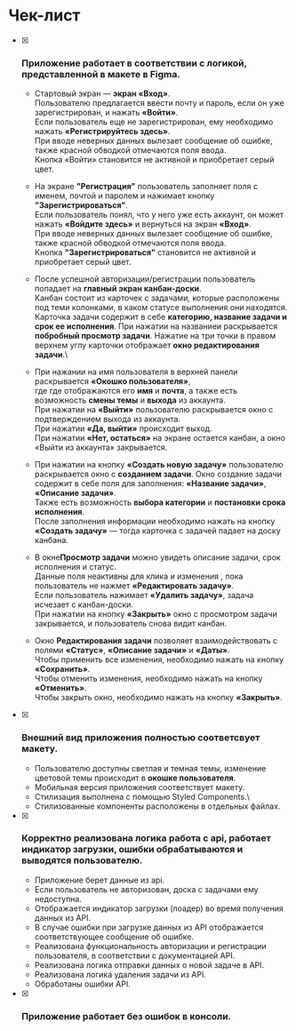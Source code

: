 # Чек-лист

- [x] ### Приложение работает в соответствии с логикой, представленной в макете в Figma.

  - Стартовый экран — **экран «Вход»**.\
    Пользователю предлагается ввести почту и пароль, если он уже зарегистрирован, и нажать **«Войти»**.\
    Если пользователь еще не зарегистрирован, ему необходимо нажать **«Регистрируйтесь здесь»**.\
    При вводе неверных данных вылезает сообщение об ошибке, также красной обводкой отмечаются поля ввода.\
    Кнопка «Войти» становится не активной и приобретает серый цвет.

  - На экране **"Регистрация"** пользователь заполняет поля с именем, почтой и паролем и нажимает кнопку **"Зарегистрироваться"**.\
    Если пользователь понял, что у него уже есть аккаунт, он может нажать **«Войдите здесь»** и вернуться на экран **«Вход»**.\
    При вводе неверных данных вылезает сообщение об ошибке, также красной обводкой отмечаются поля ввода.\
    Кнопка **"Зарегистрироваться"** становится не активной и приобретает серый цвет.

  - После успешной авторизации/регистрации пользователь попадает на **главный экран канбан-доски**.\
    Канбан состоит из карточек с задачами, которые расположены под теми колонками, в каком статусе выполнения они находятся.\
    Карточка задачи содержит в себе **категорию, название задачи и срок ее исполнения**. При нажатии на названиеи раскрывается **побробный просмотр задачи**. Нажатие на три точки в правом верхнем углу карточки отображает **окно редактирования задачи**.\

  - При нажании на имя пользователя в верхней панели раскрывается **«Окошко пользователя»**,\
    где где отображаются его **имя** и **почта**, а также есть возможность **смены темы**  и **выхода** из аккаунта.\
    При нажатии на **«Выйти»** пользователю раскрывается окно с подтверждением выхода из аккаунта.\
    При нажатии **«Да, выйти»** происходит выход.\
    При нажатии **«Нет, остаться»** на экране остается канбан, а окно «Выйти из аккаунта» закрывается.

  - При нажатии на кнопку **«Создать новую задачу»** пользователю раскрывается окно с **созданием задачи**.
    Окно создание задачи содержит в себе поля для заполнения: **«Название задачи»**, **«Описание задачи»**.\
    Также есть возможность **выбора категории** и **постановки срока исполнения**.\
    После заполнения информации необходимо нажать на кнопку **«Создать задачу»** — тогда карточка с задачей падает на доску канбана.

  - В окне**Просмотр задачи** можно увидеть описание задачи, срок исполнения и статус.\
    Данные поля неактивны для клика и изменения , пока пользователь не нажмет **«Редактировать задачу»**.\
    Если пользователь нажимает **«Удалить задачу»**, задача исчезает с канбан-доски.\
    При нажатии на кнопку **«Закрыть»** окно с просмотром задачи закрывается, и пользователь снова видит канбан.

  - Окно **Редактирования задачи** позволяет взаимодействовать с полями **«Статус»**, **«Описание задачи»** и **«Даты»**.\
    Чтобы применить все изменения, необходимо нажать на кнопку **«Сохранить»**.\
    Чтобы отменить изменения, необходимо нажать на кнопку **«Отменить»**.\
    Чтобы закрыть окно, необходимо нажать на кнопку **«Закрыть»**.

- [x] ### Внешний вид приложения полностью соответсвует макету.
  - Пользователю доступны светлая и темная темы, изменение цветовой темы происходит в **окошке пользователя**.
  - Мобильная версия приложения соответствует макету.
  - Стилизация выполнена с помощью Styled Components.\
  - Стилизованные компоненты расположены в отдельных файлах.

- [x] ### Корректно реализована логика работа с api, работает индикатор загрузки, ошибки обрабатываются и выводятся пользователю.
  - Приложение берет данные из api.
  - Если пользователь не авторизован, доска с задачами ему недоступна.
  - Отображается индикатор загрузки (лоадер) во время получения данных из API.
  - В случае ошибки при загрузке данных из API отображается соответствующее сообщение об ошибке.
  - Реализована функциональность авторизации и регистрации пользователя, в соответствии с документацией API.
  - Реализована логика отправки данных о новой задаче в API.
  - Реализована логика удаления задачи из API.
  - Обработаны ошибки API.

- [x] ### Приложение работает без ошибок в консоли.
